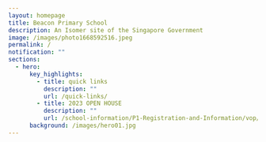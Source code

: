 ```yaml
---
layout: homepage
title: Beacon Primary School
description: An Isomer site of the Singapore Government
image: /images/photo1668592516.jpeg
permalink: /
notification: ""
sections:
  - hero:
      key_highlights:
        - title: quick links
          description: ""
          url: /quick-links/
        - title: 2023 OPEN HOUSE
          description: ""
          url: /school-information/P1-Registration-and-Information/vop/
      background: /images/hero01.jpg
---
```

